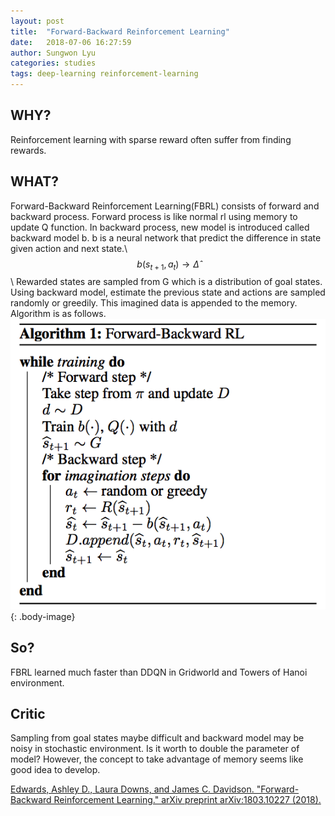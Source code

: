 ```yaml
---
layout: post
title:  "Forward-Backward Reinforcement Learning"
date:   2018-07-06 16:27:59
author: Sungwon Lyu
categories: studies
tags: deep-learning reinforcement-learning
---
```

## WHY? 
Reinforcement learning with sparse reward often suffer from finding rewards. 

## WHAT?
Forward-Backward Reinforcement Learning(FBRL) consists of forward and backward process. Forward process is like normal rl using memory to update Q function. In backward process, new model is introduced called backward model b. b is a neural network that predict the difference in state given action and next state.\\ 
$$b(s_{t+1}, a_t)\rightarrow \hat{\Delta}$$\\
Rewarded states are sampled from G which is a distribution of goal states. Using backward model, estimate the previous state and actions are sampled randomly or greedily. This imagined data is appended to the memory. Algorithm is as follows.  
![image](/assets/images/fbrl.png){: .body-image}

## So?
FBRL learned much faster than DDQN in Gridworld and Towers of Hanoi environment.

## Critic
Sampling from goal states maybe difficult and backward model may be noisy in stochastic environment. Is it worth to double the parameter of model? However, the concept to take advantage of memory seems like good idea to develop.

[Edwards, Ashley D., Laura Downs, and James C. Davidson. "Forward-Backward Reinforcement Learning." arXiv preprint arXiv:1803.10227 (2018).](https://arxiv.org/abs/1803.10227)